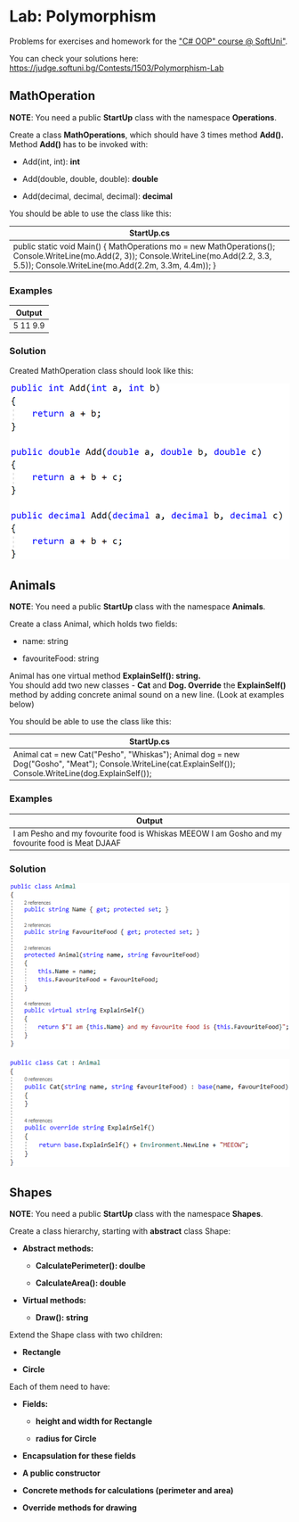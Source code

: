 Lab: Polymorphism
=================

Problems for exercises and homework for the ["C\# OOP" course \@
SoftUni"](https://softuni.bg/trainings/2244/csharp-oop-february-2019).

You can check your solutions here:
<https://judge.softuni.bg/Contests/1503/Polymorphism-Lab>

MathOperation
-------------

**NOTE**: You need a public **StartUp** class with the namespace **Operations**.

Create a class **MathOperations**, which should have 3 times method **Add().**
Method **Add()** has to be invoked with:

-   Add(int, int): **int**

-   Add(double, double, double): **double**

-   Add(decimal, decimal, decimal): **decimal**

You should be able to use the class like this:

| StartUp.cs                                                                                                                                                                                      |
|-------------------------------------------------------------------------------------------------------------------------------------------------------------------------------------------------|
| public static void Main() { MathOperations mo = new MathOperations(); Console.WriteLine(mo.Add(2, 3)); Console.WriteLine(mo.Add(2.2, 3.3, 5.5)); Console.WriteLine(mo.Add(2.2m, 3.3m, 4.4m)); } |

### Examples

| **Output** |
|------------|
| 5 11 9.9   |

### Solution

Created MathOperation class should look like this:

![](media/825b69a0e914d22a2dad17244ec8e44a.png)

Animals
-------

**NOTE**: You need a public **StartUp** class with the namespace **Animals**.

Create a class Animal, which holds two fields:

-   name: string

-   favouriteFood: string

Animal has one virtual method **ExplainSelf(): string.**  
You should add two new classes - **Cat** and **Dog. Override** the
**ExplainSelf()** method by adding concrete animal sound on a new line. (Look at
examples below)

You should be able to use the class like this:

| StartUp.cs                                                                                                                                                   |
|--------------------------------------------------------------------------------------------------------------------------------------------------------------|
| Animal cat = new Cat("Pesho", "Whiskas"); Animal dog = new Dog("Gosho", "Meat"); Console.WriteLine(cat.ExplainSelf()); Console.WriteLine(dog.ExplainSelf()); |

### Examples

| **Output**                                                                                       |
|--------------------------------------------------------------------------------------------------|
| I am Pesho and my fovourite food is Whiskas MEEOW I am Gosho and my fovourite food is Meat DJAAF |

### Solution

![C:\\Users\\david\\Desktop\\devenv_2018-02-28_16-56-40.png](media/3378b68917572a980b9fb69fe068f156.png)

![C:\\Users\\david\\Documents\\ShareX\\Screenshots\\2018-02\\devenv_2018-02-28_16-59-49.png](media/5e633e433c41428b4df3b968f3a9eb16.png)

Shapes
------

**NOTE**: You need a public **StartUp** class with the namespace **Shapes**.

Create a class hierarchy, starting with **abstract** class Shape:

-   **Abstract methods:**

    -   **CalculatePerimeter(): doulbe**

    -   **CalculateArea(): double**

-   **Virtual methods:**

    -   **Draw(): string**

Extend the Shape class with two children:

-   **Rectangle**

-   **Circle**

Each of them need to have:

-   **Fields:**

    -   **height and width for Rectangle**

    -   **radius for Circle**

-   **Encapsulation for these fields**

-   **A public constructor**

-   **Concrete methods for calculations (perimeter and area)**

-   **Override methods for drawing**
